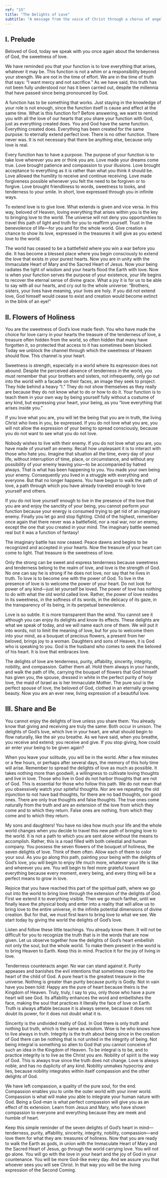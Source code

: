 ```yaml
---
ref: "15"
title: "The Delights of Love"
subtitle: "A message from the voice of Christ through a chorus of angels in the presence of the Archangel Raphael and the Archangel Gabriel"
---
```


## I. Prelude

Beloved of God, today we speak with you once again about the tenderness of God,
the sweetness of love.

We have reminded you that your function is to love everything that arises,
whatever it may be. This function is not a whim or a responsibility beyond your
strength. We are not in the time of effort. We are in the time of truth that
says: “I want mercy and not sacrifice.” As we have said, this truth has not
been fully understood nor has it been carried out, despite the millennia that
have passed since being pronounced by God.

A function has to be something that works. Just staying in the knowledge of
your role is not enough, since the function itself is cause and effect at the
same time. What is this function for? Before answering, we want to remind you
with all the love of our hearts that you share your function with God, just as
everything created does. You and God have the same function. Everything
created does. Everything has been created for the same purpose: to eternally
extend perfect love. There is no other function. There never was. It is not
necessary that there be anything else, because only love is real.

Every function has to have a purpose. The purpose of your function is to take
love wherever you are or think you are. Love made your dreams come true. Love
brought patience and compassion to your illusions. Love brought acceptance to
everything as it is rather than what you think it should be. Love allowed the
humility to receive and continue receiving. Love made forgiveness possible
whenever you felt the need to be forgiven or to forgive. Love brought
friendliness to words, sweetness to looks, and tenderness to your smile. In
short, love expressed through you in infinite ways.

To extend love is to give love. What extends is given and vice versa. In this
way, beloved of Heaven, loving everything that arises within you is the key to
bringing love to the world. The universe will not deny you opportunities to
travel this path of light and truth for you to reaffirm yourself. Trust in the
benevolence of life—for you and for the whole world. Give creation a chance
to show its love, expressed in the treasures it will give as you extend love to
the world.

The world has ceased to be a battlefield where you win a war before you die. It
has become a blessed place where you begin consciously to extend the love that
exists in your purest hearts. Now you are in unity with the Immaculate Heart of
Mary and the Sacred Heart of Jesus. Now your being radiates the light of wisdom
and your hearts flood the Earth with love. Now is when your function serves the
purpose of your existence, your life begins to recover the eternal sense of
divine grace. What a joy it is for us to be able to say with all our hearts,
and cry out to the whole universe: “Brothers, sisters, your lives have meaning,
your lives are holy. If you did not extend love, God himself would
cease to exist and creation would become extinct in the blink of an eye!”

## II. Flowers of Holiness

You are the sweetness of God’s love made flesh. You who have made the choice
for love carry in your hearts the treasure of the tenderness of love, a
treasure often hidden from the world, so often hidden that many have forgotten
it, so protected that access to it has sometimes been blocked. Today we unblock
the channel through which the sweetness of Heaven should flow. This channel is
your heart.

Sweetness is strength, especially in a world where its expression does not
abound. Despite the perceived absence of tenderness in the world, you must
remember that your brothers and sisters, not infrequently, only go out into the
world with a facade on their faces, an image they seek to project. They hide
behind a heavy “I.” They do not show themselves as they really are because they
do not know what to do or how to do it. Your function is to teach them in your
own way by being yourself fully without a costume of any kind, but expressing
your heart, your being, as you “love everything that arises inside you.”

If you love what you are, you will let the being that you are in truth, the
living Christ who lives in you, be expressed. If you do not love what you are,
you will not allow the expression of your being to spread consciously, because
you do not want to see what you do not love.

Nobody wishes to live with their enemy. If you do not love what you are, you
have made of yourself an enemy. Recall how unpleasant it is to interact with
those who hate you. Imagine that situation all the time, every day of your
life, without interruption of time, place, or circumstance, and without any
possibility of your enemy leaving you—to be accompanied by hatred always.
That is what has been happening to you. You made your own being your enemy.
Consequently you lived in a struggle with everything and everyone. But that no
longer happens. You have begun to walk the path of love, a path through which
you have already traveled enough to love yourself and others.

If you do not love yourself enough to live in the presence of the love that you
are and enjoy the sanctity of your being, you cannot perform your function
because your energy is consumed trying to get rid of an imaginary enemy.
Finally you let go and stop fighting. Child of the highest, remember once again
that there never was a battlefield, nor a real war, nor an enemy, except the
one that you created in your mind. The imaginary battle seemed real but it was
a function of fantasy!

The imaginary battle has now ceased. Peace dawns and begins to be recognized
and accepted in your hearts. Now the treasure of your heart can come to light.
That treasure is the sweetness of love.

Only the strong can be sweet and express tenderness because sweetness and
tenderness belong to the realm of love, and love is the strength of God. No one
can say he is strong if he does not love, nor say that he lives in truth. To
love is to become one with the power of God. To live in the presence of love is
to welcome the power of your heart. Do not look for power of any kind—just let
yourself be loved. The power of love has nothing to do with what the old world
called love. Rather, the power of love resides in its sweetness, in the
softness of its words, in the delicacy of its gaze, in the transparency of its
being, in its perpetual benevolence.

Love is so subtle. It is more transparent than the wind. You cannot see it
although you can enjoy its delights and know its effects. These delights are
what we speak of today, and we will name each one of them. We will put it into
words, not to limit the meaning of love, but for you to welcome them into your
mind, as a bouquet of precious flowers, a present from her beloved, brings joy
to a woman. Daughters and sons of Heaven, it is God who is speaking to you. God
is the husband who comes to seek the beloved of his heart. It is love that
embraces love.

The delights of love are tenderness, purity, affability, sincerity, integrity,
nobility, and compassion. Gather them all. Hold them always in your hands, and
walk the path of life, carrying the bouquet of flowers that God himself has
given you, the spouse, dressed in white in the perfect purity of holy love, the
maid of Israel as is her Immaculate Mother. The pure soul is the perfect spouse
of love, the beloved of God, clothed in an eternally growing beauty. Now you
are an ever new, living expression of a beautiful love.

## III. Share and Be

You cannot enjoy the delights of love unless you share them. You already know
that giving and receiving are truly the same: Both occur in unison. The
delights of God’s love, which live in your heart, are what should begin to flow
naturally, like the air you breathe. As we have said, when you breathe, you
receive and extend; you receive and give. If you stop giving, how could air
enter your being to be given again?

When you leave your solitude, you will be in the world. After a few minutes or
a few hours, or perhaps after several days, the memory of this holy time will
arise. Remember to spread the delights of love as much as possible. It takes
nothing more than goodwill, a willingness to cultivate loving thoughts and live
in love. Those who live in God do not harbor thoughts that are not of God. This
is essential for those who follow this path. We do not mean that you
obsessively watch your spiteful thoughts. Nor are we repeating the old
injunction to not have bad thoughts, for there are no bad thoughts, nor good
ones. There are only true thoughts and false thoughts. The true ones come
naturally from the truth and are an extension of the love from which they come
and to which they return. False ones are nothing, from which they come and to
which they return.

My sons and daughters! You have no idea how much your life and the whole world
changes when you decide to travel this new path of bringing love to the world.
It is not a path to which you are sent alone without the means to accomplish.
Rather, this is a road filled with both celestial and human company. You
possess the seven flowers of the bouquet of holiness, the seven delights of
love. Think of them often. Allow each of them to color your soul. As you go
along this path, painting your being with the delights of God’s love, you will
begin to enjoy life much more, whatever your life is like and wherever you are.
You will begin to feel more grateful toward everything because every moment,
every being, and every thing will be a perfect means to grow in love.

Rejoice that you have reached this part of the spiritual path, where we go out
into the world to bring love through the extension of the delights of God.
First we extend it to everything visible. Then we go much farther, until we
finally leave the physical body and enter into a reality that will allow us
to bring love to the entire universe, in the infinite potential dimensions of
divine creation. But for that, we must first learn to bring love to what we
see. We start today by giving the world the delights of God’s love.

Listen and follow these little teachings. You already know them. It will not be
difficult for you to recognize the truth that is in the words that are now
given. Let us observe together how the delights of God’s heart embellish not
only the soul, but the whole world. To make them present in the world is to
bring Heaven to Earth. Keep this in mind. Practice it for the joy of living in
love.

Tenderness counteracts anger. No war can stand against it. Purity appeases and
banishes the evil intentions that sometimes creep into the heart of the child
of God. A pure heart is the greatest treasure in the universe. Nothing is
greater than purity because purity is Godly. Not in vain have you been told:
Happy are the pure of heart because theirs is the Kingdom of Heaven. Truly,
truly, I say to you, only those who have a pure heart will see God. Its
affability enhances the word and embellishes the face, making the soul that
practices it literally the face of love on Earth. Truth is always affable
because it is always serene, because it does not doubt its power, for it does
not doubt what it is.

Sincerity is the undivided reality of God. In God there is only truth and
nothing but truth, which is the same as wisdom. Wise is he who knows how to
live always in truth. Integrity is the truth about being since in the creation
of God there can be nothing that is not united in the integrity of being. Not
being integral is something so alien to God that you cannot conceive of such an
idea in the Kingdom of Heaven. To be integral is to be, and to practice
integrity is to live as the Christ you are. Nobility of spirit is the way of
God. This is always true since the truth does not change. Love is always noble,
and has no duplicity of any kind. Nobility unmakes hypocrisy and lies, because
nobility integrates within itself compassion and the other delights of God.

We have left compassion, a quality of the pure soul, for the end. Compassion
enables you to unite the outer world with your inner world. Compassion is what
will make you able to integrate your human nature with God. Being a God-man is
what perfect compassion will give you as an effect of its extension. Learn from
Jesus and Mary, who have shown compassion to everyone and everything because
they are meek and humble of heart.

Keep this simple reminder of the seven delights of God’s heart in
mind—tenderness, purity, affability, sincerity, integrity, nobility,
compassion—and love them for what they are: treasures of holiness. Now that you
are ready to walk the Earth as gods, in union with the Immaculate Heart of Mary
and the Sacred Heart of Jesus, go through the world carrying love. You will not
go alone. You will go with the love in your heart and the joy of God in your
countenance. You will be more God-like every day. And we assure you that
whoever sees you will see Christ. In that way you will be the living expression
of the Second Coming.

